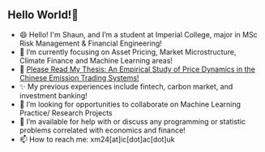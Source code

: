 ## Hello World!👋

<!--
**xm0207/xm0207** is a ✨ _special_ ✨ repository because its `README.md` (this file) appears on your GitHub profile.

Here are some ideas to get you started:

- 🔭 I’m currently studying at Imperial College Business School in Msc Financial Engineering
- 🌱 I’m currently studying Option Pricing Theories, Applied Trading Strategies, and Machine Learning basics
- $:microscope:$ 
- 👯 I’m looking to collaborate on Machine Learning Practice/ Research Projects
- 🤔 I’m looking for help with any programming or statistic problems correlated with economics and finance
- 📫 How to reach me: xm24@ic.ac.uk
- 😄 Pronouns: His/Him
-->
- 😄 Hello! I'm Shaun, and I’m a student at Imperial College, major in MSc Risk Management & Financial Engineering!
- 🌱 I’m currently focusing on Asset Pricing, Market Microstructure, Climate Finance and Machine Learning areas!
- 🔭 [Please Read My Thesis: An Empirical Study of Price Dynamics in the Chinese Emission Trading Systems!](https://github.com/xm0207/quant-research/blob/main/carbon-offset-study.md](https://github.com/xm0207/Shaun-s-Project/blob/main/Carbon_Factor_Graduate_Thesis.pdf))
- ✨ My previous experiences include fintech, carbon market, and investment banking!
- 👯 I’m looking for opportunities to collaborate on Machine Learning Practice/ Research Projects
- 🤔 I’m available for help with or discuss any programming or statistic problems correlated with economics and finance!
- 📫 How to reach me: xm24[at]ic[dot]ac[dot]uk
